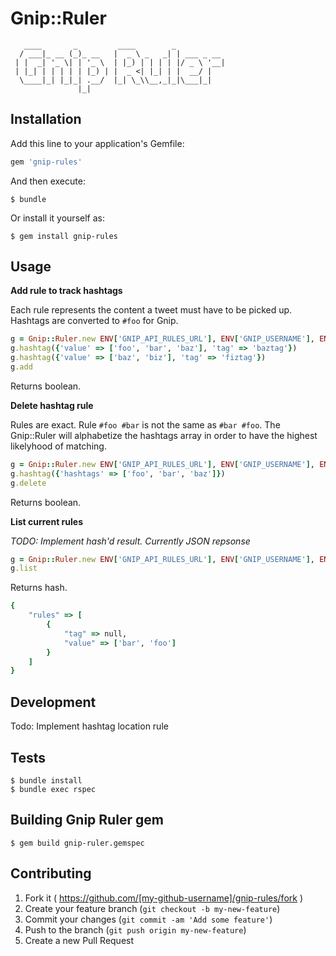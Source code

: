 # Gnip::Ruler

```
   ____       _         ____        _           
  / ___|_ __ (_)_ __   |  _ \ _   _| | ___ _ __ 
 | |  _| '_ \| | '_ \  | |_) | | | | |/ _ \ '__|
 | |_| | | | | | |_) | |  _ <| |_| | |  __/ |   
  \____|_| |_|_| .__/  |_| \_\\__,_|_|\___|_|   
               |_|                              
```

## Installation

Add this line to your application's Gemfile:

```ruby
gem 'gnip-rules'
```

And then execute:

    $ bundle

Or install it yourself as:

    $ gem install gnip-rules

## Usage

**Add rule to track hashtags**

Each rule represents the content a tweet must have to be picked up. Hashtags
are converted to `#foo` for Gnip.

```ruby
g = Gnip::Ruler.new ENV['GNIP_API_RULES_URL'], ENV['GNIP_USERNAME'], ENV['GNIP_PASSWORD']
g.hashtag({'value' => ['foo', 'bar', 'baz'], 'tag' => 'baztag'})
g.hashtag({'value' => ['baz', 'biz'], 'tag' => 'fiztag'})
g.add
```

Returns boolean.

**Delete hashtag rule**

Rules are exact. Rule `#foo #bar` is not the same as `#bar #foo`. The
Gnip::Ruler will alphabetize the hashtags array in order to have the highest
likelyhood of matching.

```ruby
g = Gnip::Ruler.new ENV['GNIP_API_RULES_URL'], ENV['GNIP_USERNAME'], ENV['GNIP_PASSWORD']
g.hashtag({'hashtags' => ['foo', 'bar', 'baz']})
g.delete
```

Returns boolean.

**List current rules**

_TODO: Implement hash'd result. Currently JSON repsonse_

```ruby
g = Gnip::Ruler.new ENV['GNIP_API_RULES_URL'], ENV['GNIP_USERNAME'], ENV['GNIP_PASSWORD']
g.list
```

Returns hash.

```ruby
{
    "rules" => [
        {
            "tag" => null,
            "value" => ['bar', 'foo']
        }
    ]
}
```


## Development

Todo: Implement hashtag location rule

## Tests

```
$ bundle install
$ bundle exec rspec
```

## Building Gnip Ruler gem

```
$ gem build gnip-ruler.gemspec
```

## Contributing

1. Fork it ( https://github.com/[my-github-username]/gnip-rules/fork )
2. Create your feature branch (`git checkout -b my-new-feature`)
3. Commit your changes (`git commit -am 'Add some feature'`)
4. Push to the branch (`git push origin my-new-feature`)
5. Create a new Pull Request

